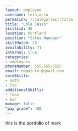 ```yaml
--- 
layout: employee 
username: lolajasso
permalink: /:categories/:title 
title: "Lola Jasso" 
skillsid: 48 
location: Portland
position: "Sales Manager"
skillMatch: 20
availability: 71
internal: true
categories: 
- employees
phoneNumber: 555-555-5555 
email: nwpointer@gmail.com
coreSkills:
- math 
- foo
additionalSkills:
- fooo
- bar
manage: false
"pay grade": 400
---
```


this is the portfolio of mark
